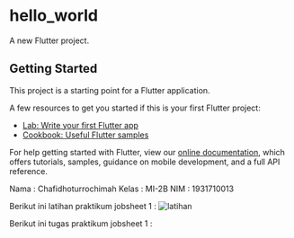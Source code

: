 # hello_world

A new Flutter project.

## Getting Started

This project is a starting point for a Flutter application.

A few resources to get you started if this is your first Flutter project:

- [Lab: Write your first Flutter app](https://flutter.dev/docs/get-started/codelab)
- [Cookbook: Useful Flutter samples](https://flutter.dev/docs/cookbook)

For help getting started with Flutter, view our
[online documentation](https://flutter.dev/docs), which offers tutorials,
samples, guidance on mobile development, and a full API reference.

Nama    : Chafidhoturrochimah
Kelas   : MI-2B
NIM     : 1931710013

Berikut ini latihan praktikum jobsheet 1 :
![latihan](https://user-images.githubusercontent.com/52942668/108057902-d6b3c900-7085-11eb-8b59-8c13500d7629.jpeg)

Berikut ini tugas praktikum jobsheet 1 :
